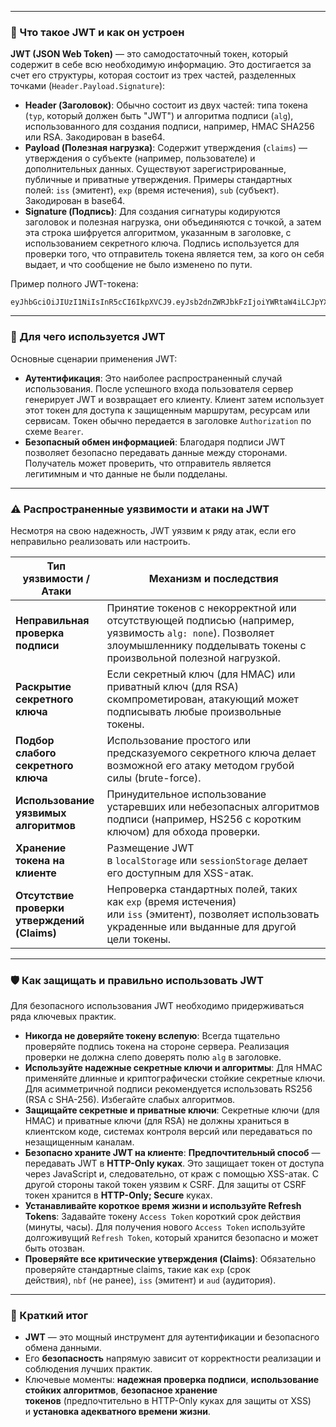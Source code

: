 
---

### 🔐 Что такое JWT и как он устроен

**JWT (JSON Web Token)** — это самодостаточный токен, который содержит в себе всю необходимую информацию. Это достигается за счет его структуры, которая состоит из трех частей, разделенных точками (`Header.Payload.Signature`):

- **Header (Заголовок)**: Обычно состоит из двух частей: типа токена (`typ`, который должен быть "JWT") и алгоритма подписи (`alg`), использованного для создания подписи, например, HMAC SHA256 или RSA. Закодирован в base64.
- **Payload (Полезная нагрузка)**: Содержит утверждения (`claims`) — утверждения о субъекте (например, пользователе) и дополнительных данных. Существуют зарегистрированные, публичные и приватные утверждения. Примеры стандартных полей: `iss` (эмитент), `exp` (время истечения), `sub` (субъект). Закодирован в base64.
- **Signature (Подпись)**: Для создания сигнатуры кодируются заголовок и полезная нагрузка, они объединяются с точкой, а затем эта строка шифруется алгоритмом, указанным в заголовке, с использованием секретного ключа. Подпись используется для проверки того, что отправитель токена является тем, за кого он себя выдает, и что сообщение не было изменено по пути.

Пример полного JWT-токена:  
```jwt
eyJhbGciOiJIUzI1NiIsInR5cCI6IkpXVCJ9.eyJsb2dnZWRJbkFzIjoiYWRtaW4iLCJpYXQiOjE0MjI3Nzk2Mzh9.gzSraSYS8EXBxLN_oWnFSRgCzcmJmMjLiuyu5CSpyHI
```

---

### 🎯 Для чего используется JWT

Основные сценарии применения JWT:

- **Аутентификация**: Это наиболее распространенный случай использования. После успешного входа пользователя сервер генерирует JWT и возвращает его клиенту. Клиент затем использует этот токен для доступа к защищенным маршрутам, ресурсам или сервисам. Токен обычно передается в заголовке `Authorization` по схеме `Bearer`.
- **Безопасный обмен информацией**: Благодаря подписи JWT позволяет безопасно передавать данные между сторонами. Получатель может проверить, что отправитель является легитимным и что данные не были подделаны.

---

### ⚠️ Распространенные уязвимости и атаки на JWT

Несмотря на свою надежность, JWT уязвим к ряду атак, если его неправильно реализовать или настроить.

| **Тип уязвимости / Атаки**                   | **Механизм и последствия**                                                                                                                                                    |
| -------------------------------------------- | ----------------------------------------------------------------------------------------------------------------------------------------------------------------------------- |
| **Неправильная проверка подписи**            | Принятие токенов с некорректной или отсутствующей подписью (например, уязвимость `alg: none`). Позволяет злоумышленнику подделывать токены с произвольной полезной нагрузкой. |
| **Раскрытие секретного ключа**               | Если секретный ключ (для HMAC) или приватный ключ (для RSA) скомпрометирован, атакующий может подписывать любые произвольные токены.                                          |
| **Подбор слабого секретного ключа**          | Использование простого или предсказуемого секретного ключа делает возможной его атаку методом грубой силы (brute-force).                                                      |
| **Использование уязвимых алгоритмов**        | Принудительное использование устаревших или небезопасных алгоритмов подписи (например, HS256 с коротким ключом) для обхода проверки.                                          |
| **Хранение токена на клиенте**               | Размещение JWT в `localStorage` или `sessionStorage` делает его доступным для XSS-атак.                                                                                       |
| **Отсутствие проверки утверждений (Claims)** | Непроверка стандартных полей, таких как `exp` (время истечения) или `iss` (эмитент), позволяет использовать украденные или выданные для другой цели токены.                   |

---

### 🛡️ Как защищать и правильно использовать JWT

Для безопасного использования JWT необходимо придерживаться ряда ключевых практик.

- **Никогда не доверяйте токену вслепую**: Всегда тщательно проверяйте подпись токена на стороне сервера. Реализация проверки не должна слепо доверять полю `alg` в заголовке.
- **Используйте надежные секретные ключи и алгоритмы**: Для HMAC применяйте длинные и криптографически стойкие секретные ключи. Для асимметричной подписи рекомендуется использовать RS256 (RSA с SHA-256). Избегайте слабых алгоритмов.
- **Защищайте секретные и приватные ключи**: Секретные ключи (для HMAC) и приватные ключи (для RSA) не должны храниться в клиентском коде, системах контроля версий или передаваться по незащищенным каналам.
- **Безопасно храните JWT на клиенте**: **Предпочтительный способ** — передавать JWT в **HTTP-Only куках**. Это защищает токен от доступа через JavaScript и, следовательно, от краж с помощью XSS-атак. С другой стороны такой токен уязвим к CSRF. Для защиты от CSRF токен хранится в **HTTP-Only; Secure** куках.
- **Устанавливайте короткое время жизни и используйте Refresh Tokens**: Задавайте токену `Access Token` короткий срок действия (минуты, часы). Для получения нового `Access Token` используйте долгоживущий `Refresh Token`, который хранится безопасно и может быть отозван.
- **Проверяйте все критические утверждения (Claims)**: Обязательно проверяйте стандартные claims, такие как `exp` (срок действия), `nbf` (не ранее), `iss` (эмитент) и `aud` (аудитория).

---
### 💎 Краткий итог

- **JWT** — это мощный инструмент для аутентификации и безопасного обмена данными.
- Его **безопасность** напрямую зависит от корректности реализации и соблюдения лучших практик.
- Ключевые моменты: **надежная проверка подписи**, **использование стойких алгоритмов**, **безопасное хранение токенов** (предпочтительно в HTTP-Only куках для защиты от XSS) и **установка адекватного времени жизни**.
